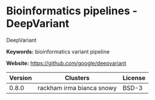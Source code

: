 # Bioinformatics pipelines - DeepVariant

DeepVariant

**Keywords:** bioinformatics variant pipeline

**Website:** <https://github.com/google/deepvariant>

| Version | Clusters | License |
| ------- | -------- | ------- |
| 0.8.0 | rackham irma bianca snowy | BSD-3 |
